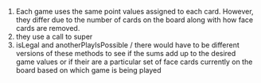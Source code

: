 1. Each game uses the same point values assigned to each card. However, they differ due to the number of cards on the board along with how face cards are removed.
2. they use a call to super
3. isLegal and anotherPlayIsPossible / there would have to be different versions of these methods to see if the sums add up to the desired game values or if their are a particular set of face cards currently on the board based on which game is being played
